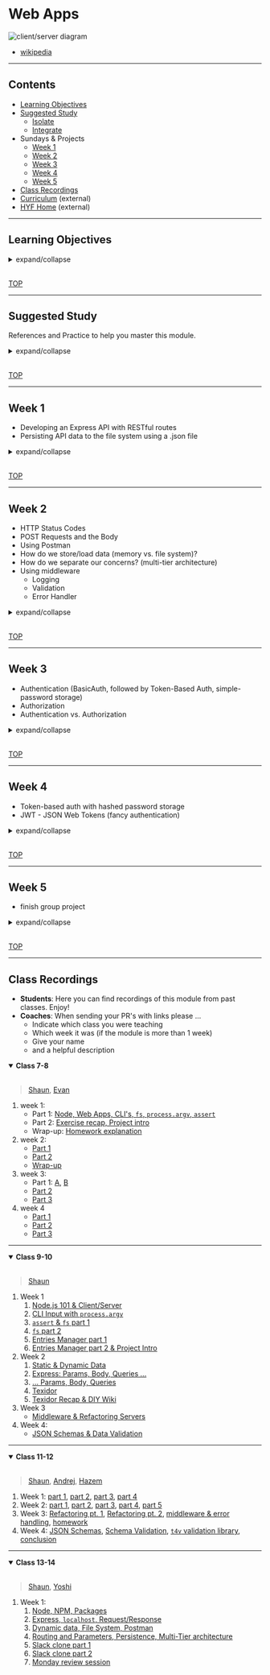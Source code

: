 # Web Apps

![client/server diagram](./diagrams/client-server-model.svg)

- [wikipedia](https://en.wikipedia.org/wiki/Client%E2%80%93server_model#/media/File:Client-server-model.svg)

---

## Contents

- [Learning Objectives](#learning-objectives)
- [Suggested Study](#suggested-study)
    - [Isolate](./isolate/index.html)
    - [Integrate](./integrate/README.md)
- Sundays & Projects
    - [Week 1](#week-1)
    - [Week 2](#week-2)
    - [Week 3](#week-3)
    - [Week 4](#week-4)
    - [Week 5](#week-5)
- [Class Recordings](#class-recordings)
- [Curriculum](https://home.hackyourfuture.be/curriculum) (external)
- [HYF Home](https://home.hackyourfuture.be/) (external)

---

## Learning Objectives

<details>
<summary>expand/collapse</summary>
<br>

- 🥚 **HTTP**: You can explain these basic notions of the HTTP protocol, the main verbs, headers, ...
- 🥚 **Client/Server Architecture**: You can draw a diagram of your project explaining how the front- and back-ends connect, and can generalize this idea to any web app they use.
- 🥚 **Persistence**: You can explain what persistence is and how it is used in the backend of a web app. You can implement persistence using the backend's file system.
- 🥚 **Postman**: You can use Postman to test and inspect HTTP request/response cycles.
- 🥚 **VSCode Debugger**: You can use breakpoints to pause and step through a Node.js scripts and APIs using the VSCode debugger.
- 🥚 **Promisification**: You can convert built-in node modules from consuming callbacks being `async` functions.
- 🥚 **NPM Modules**: You can find, install, require and use an NPM module in your projects
- 🥚 **Function Roles**: You can explain and apply these 4 function roles in your backend code:
    - _controllers_: like event handlers, but for HTTP requests. (like event handlers in the frontend)
    - _middleware_: do things with a request before it is handled. (no frontend analogy)
    - _data access_: read/write from your data source and return the prepared data, in this module the data source is the file system. (like api calls in the frontend)
    - _logic_: pure functions that transform data and have unit tests. (same as for the frontend)
    - _utils_: functions with side-effects that do one helpful thing. (like procedures in the frontend)
- 🥚 **Express.js**: You can ...
    - listen a new server
    - use middleware
    - `.get`, `.post`, `.put`, `.delete`
    - route params
    - request body
    - send response
    - Express Router
    - static serving
- 🥚 **Entry Points**: You can identify the entry points for your app:
    - _Initialization_: npm scripts, first file, configuration points, server listening
    - _Request/Response Cycle_: first middleware, logging, routes, error handling
- 🥚 **API Documentation**: You can use JSDoc-style comments to document your API, and a documentation script to build API documentation
- 🐣 **File System**: You can read, write and append to .txt files. You can can parse, manipulate and re-save data stored in a .json file using the built-in `fs` and `util.promisify` functions.
- 🐣 **Data Validation**: You can validate data sent in a request to the backend before saving it to a .json file
- 🐣 **RESTful Routes**: You can implement RESTful routes in Express.js, including using the correct `app._` verbs.
- 🐣 **Authentication**: You can explain the principles of authentication and can contribute to a group project that has basic authentication
- 🐣 **Authentication vs. Authorization**: You can explain the difference and how it is implemented in your projects
- 🐣 **Environmental Variables**: You can explain what an environmental variable is, what they're used for, and how they're configured
- 🐣 **Backend Configuration**: You can use environmental variables to launch your backend in different modes
- 🐥 **Asynchronous Callbacks**: You can read, trace and complete simple scripts that use callbacks to work with the file system
- 🐥 **CI Deployment**: You can set up a deployment for your web apps and connect it to your repository using a CI action so `main`/`master` is always deployed.
- 🐔 **CLI Apps**: You can complete a simple CLI app that takes user input from the command line and accesses the file system
- 🐔 **`node-fetch`**: You make API requests from the backend, and use the data in your web apps
- 🐔 **Testing Routes**: You can explain how tests for API routes work, and can write routes that pass given tests. You can also write tests for a route that already exists.

</details>
<br>

[TOP](#web-apps)

---

## Suggested Study

References and Practice to help you master this module.

<details>
<summary>expand/collapse</summary>
<br>

> https://hackyourfuture.github.io/study/#
>
> [Class Recordings](#class-recordings)

### HTTP Statuses

- [In 60 Seconds](https://www.youtube.com/watch?v=GrNrcmD6HLA)
- [httpstatuses.com](https://httpstatuses.com/)
- [wikipedia](https://en.wikipedia.org/wiki/List_of_HTTP_status_codes)
- [http.cat](https://http.cat/)

### NPM

- [What is it? How to use it?](https://www.youtube.com/watch?v=8Rmj5UY5mJk)
- packages for fun:
    - [cowsay](https://github.com/piuccio/cowsay) - make cows say things
- packages for serious:
    - [node-fetch](https://github.com/node-fetch/node-fetch) - Make API requests from Node
    - [express](https://github.com/expressjs/express) - Minimalist web framework for node
    - [body-parser](https://github.com/expressjs/body-parser) - Parse HTTP request body into JS object
    - [cors](https://github.com/expressjs/cors) - Cross Origin Resource Sharing for Express
    - [morgan](https://github.com/expressjs/morgan) - logging for Express
    - [joi](https://github.com/hapijs/joi), [tv4](https://github.com/geraintluff/tv4) - JSON schemas & validation

### Debugging Node in VSCode

> [Postman](https://www.postman.com/) - use your APIs without a frontend

- [Getting started with Node.js debugging in VS Code](https://www.youtube.com/watch?v=2oFKNL7vYV8)
- [Burke Holland](https://www.youtube.com/watch?v=NW2HG9C_mZc)
- [VSCode Channel Intro](https://www.youtube.com/watch?v=2oFKNL7vYV8)
- [James Q Quick](https://www.youtube.com/watch?v=yFtU6_UaOtA)
- [CodeSpace, 2 Ways](https://www.youtube.com/watch?v=N8O-Yf3hc-A)

### Node.js

- **101**
    - [Mosh: Node.js in 1 hour](https://www.youtube.com/watch?v=uVwtVBpw7RQ&list=PLTjRvDozrdlydy3uUBWZlLUTNpJSGGCEm&index=1)
    - [Traversy: Node for Absolute Beginners](https://www.youtube.com/watch?v=U8XF6AFGqlc)
    - [Traversy: Node.js Crash Course](https://www.youtube.com/watch?v=fBNz5xF-Kx4)
    - [NetNinja: Node Js Crash Course](https://www.youtube.com/playlist?list=PL4cUxeGkcC9jsz4LDYc6kv3ymONOKxwBU)
    - [`argsv`](https://nodejs.org/en/knowledge/command-line/how-to-parse-command-line-arguments/) - Use command line arguments in Node
- **Built-In Modules**
    - [The file system](https://vimeo.com/414475261) (first 20 minutes)
    - references
        - [assert](https://nodejs.org/api/assert.html) - Test values in Node.js
        - [fs](https://nodejs.org/api/fs.html) - Read & write form the file system
        - [path](https://nodejs.org/api/path.html) - Manipulate file paths
        - [util.promisify](https://nodejs.org/api/util.html#util_util_promisify_original) - Convert functions that take callbacks into Promises
- **API Calls**
    - [node-fetch](https://www.npmjs.com/package/node-fetch): a module for using `fetch` syntax in Node.js
    - To study a full app with `node-fetch`, head over to [weather-it-promised](../integrate/weather-it-promised) & [weather-it-async-await](../integrate/weather-it-async-await)
    - [/node-fetchemon](./node-fetchemon) (exercises to practice `node-fetch`)

### About Servers

- Middleware: [tutorialspoint](https://www.tutorialspoint.com/expressjs/expressjs_middleware.htm), [express.js guide](https://expressjs.com/en/guide/using-middleware.html), [writing middleware (video)](https://www.youtube.com/watch?v=msw1D8oSw5M)
- Static Serving: [alligator article](https://alligator.io/nodejs/serving-static-files-in-express/), [codedamn video](https://www.youtube.com/watch?v=7UErZ43jzrU)
- Error Handling Middleware:
    - [Handling Errors in Express](https://zellwk.com/blog/express-errors/)
    - [REST API Tutorial (Node, Express & Mongo) #10 - Error Handling](https://www.youtube.com/watch?v=w1V2SdzdQBs)
- CORS: [Cross Origin Resource Sharing](https://www.youtube.com/watch?v=x_Z6iYY5ibc)
- HTTP Statuses
    - [httpstatusdocs](https://httpstatusdogs.com/)
    - [HTTP Request Status Code Guide](https://www.youtube.com/watch?v=VLH3FMQ5BIQ)
    - [In 60 Seconds](https://www.youtube.com/watch?v=GrNrcmD6HLA)
    - [httpstatuses.com](https://httpstatuses.com/)
    - [wikipedia](https://en.wikipedia.org/wiki/List_of_HTTP_status_codes)
    - [http.cat](https://http.cat/)

### Express

- [Traversy: Express.js Crash Course](https://www.youtube.com/watch?v=L72fhGm1tfE)
  [Build RESTful APIs with Node and Express](https://www.youtube.com/watch?v=pKd0Rpw7O48) by Mosh
- How To Build a Job Search App (Node, APIs, Vanilla JS): [video](https://www.youtube.com/watch?v=v7cprTuAnlA), [code](https://github.com/codebubb/job-search-app/)
- Error Handling
    - [The Net Ninja](https://www.youtube.com/watch?v=w1V2SdzdQBs)
    - [Andrew Mead](https://www.youtube.com/watch?v=R4uiu3fR38I)
    - [Devnami](https://www.youtube.com/watch?v=pYj48mDXHBU)
- `Router`
    - [Scotch.io](https://scotch.io/tutorials/learn-to-use-the-new-router-in-expressjs-4)
    - [Hungry Turtle](https://www.youtube.com/watch?v=paNikhYqdz0)
    - [Rithm School](https://www.youtube.com/watch?v=Lxp7147emnM)
    - [The Docs](https://expressjs.com/en/guide/routing.html)

### Best Practices

- `config` file: [how to](https://goenning.net/2016/05/13/how-i-manage-application-configuration-with-nodejs/)

### JSON Schemas

- [The Docs](https://json-schema.org/learn/getting-started-step-by-step.html)
- [a video](https://www.youtube.com/watch?v=tp4IzG6oDA0)
- Schema Validation
    - [jsonschemavalidator.net](https://www.jsonschemavalidator.net/) (used in the prep videos)
    - [tv4 validation library](https://github.com/geraintluff/tv4) (prep video and your projects)

### Examples and Exercises

- 🥚 **[`/commonjs-modules`](./commonjs-modules)**: Node.js doesn't use `import`/`export`, it uses `require`/`module.exports`. Explore some examples to understand how this works
- 🥚 **[`/process-argv`](./process-argv)**: learn to use process.argv to get user input from the command line. you won't need this to write an API, but it's simple enough and helps to understand how command line tools work.
- 🐣 **[`/file-system`](./file-system)**: practice using the `fs` module with callbacks, promises and `async`/`await`.
- 🐣 **[`/using-express`](./using-express)**: examples and exercises covering how to use express to build a web app.
- **[`/reverse-engineer'](./reverse-engineer)**: projects with a `demo.min.js` file to reverse-engineer
    - 🐣 `/textidor-series`
    - 🐥 `/entries-manager`, `/cowsaydex`
- 🥚🐣🐥🐔 **[`/example-apps`](./example-apps)**: a variety of projects to study, some are simple and some are advanced. Enjoy!
- 🐔 [`/node-fetchemon'](./node-fetchemon)
- 🐔 [node-practice-replace](https://github.com/hackyourfuturebelgium/node-practice-replace) (separate repo)
- 🐔 [pokedex-api](https://github.com/hackyourfuturebelgium/pokedex-api) (separate repo)
- 🐔 [diy-wiki](https://github.com/hackyourfuturebelgium/diy-wiki) (separate repo)

### Deployment

**Directly from GitHub**

- [FCC Article](https://www.freecodecamp.org/news/how-to-deploy-a-nodejs-app-to-heroku-from-github-without-installing-heroku-on-your-machine-433bec770efe/)
- [Heroku CI](https://www.heroku.com/continuous-integration)

**From Terminal**

- [Heroku Getting Started](https://devcenter.heroku.com/articles/getting-started-with-nodejs)
- [Scotch Tutorial](https://scotch.io/tutorials/how-to-deploy-a-node-js-app-to-heroku)
- [Heroku devhints](https://devhints.io/heroku)
- [Heroku DevCenter: Node.js Support](https://devcenter.heroku.com/articles/nodejs-support)
- [Heroku DevCenter: Advanced Automation](https://devcenter.heroku.com/articles/multiple-environments#advanced-linking-local-branches-to-remote-apps)

### From Founders and Coders

[Founders and Coders](https://founders-and-coders.gitbook.io/coursebook/) is another open-source course in web development. They have some great resources for learning Node, Express and Web Apps

- [Node.js](https://founders-and-coders.gitbook.io/coursebook/curriculum/node/schedule)
- [REST APIs](https://founders-and-coders.gitbook.io/coursebook/curriculum/rest-apis/schedule)
- [oliverjam](https://github.com/oliverjam?tab=repositories)
    - take a search through Oliver's repositories, worth it

</details>
<br>

[TOP](#web-apps)

---

## Week 1

- Developing an Express API with RESTful routes
- Persisting API data to the file system using a .json file

<details>
<summary>expand/collapse</summary>

### Before Class

- **Have Node**
    - Install [NVM (node version manager)](https://github.com/nvm-sh/nvm)
    - Make sure you have the latest Node.js installed (16._._)
- **[Postman](https://www.postman.com/)**: install it and make an API request
- **Error-First Callbacks**
    - [fredkschott](https://fredkschott.com/post/2014/03/understanding-error-first-callbacks-in-node-js/) (article)
    - [Sid Harder](https://www.youtube.com/watch?v=0h8r2K7ZHZU) (video)
    - [David Connelly](https://www.youtube.com/watch?v=Pov477mI57A) (video)
- Read and run [./example-apps/storage-server](./example-apps/storage-server)
    - You do not need to understand everything, just enough that it's not totally new.

### Lesson Plan

#### Before Break

- What are servers? What's a server-client architecture?
- What is NodeJS?
- How can we use the Expressjs library to build servers on NodeJs?
- What's the difference between static and dynamic data?
- How can we serve simple static data? (route params, query params, static-server)
- HTTP Methods (Verbs)

#### After Break

- Walkthrough of a starter-project where one path has been fully implemented
- Class project: implement the missing path

### After Class

No project! There's enough to study without one ;)

If you want to begin preparing for the _group project in Week 3_ you can begin experimenting with the [Web Apps Starter Repo]()

</details>
<br>

[TOP](#web-apps)

---

## Week 2

- HTTP Status Codes
- POST Requests and the Body
- Using Postman
- How do we store/load data (memory vs. file system)?
- How do we separate our concerns? (multi-tier architecture)
- Using middleware
    - Logging
    - Validation
    - Error Handler

<details>
<summary>expand/collapse</summary>

### Before Class

### During Class

#### Before Break

#### After Break

### After Class

Again, no project. Just more study and prep for next week.

</details>
<br>

[TOP](#web-apps)

---

## Week 3

- Authentication (BasicAuth, followed by Token-Based Auth, simple-password storage)
- Authorization
- Authentication vs. Authorization

<details>
<summary>expand/collapse</summary>

### Before Class

### During Class

#### Before Break

#### After Break

Meet in groups and begin planning.

### After Class

_group project_: begin a 3-week fullstack project around [this data]() using [this starter]()

</details>
<br>

[TOP](#web-apps)

---

## Week 4

- Token-based auth with hashed password storage
- JWT - JSON Web Tokens (fancy authentication)

<details>
<summary>expand/collapse</summary>

### Before Class

code review

### During Class

#### Before Break

#### After break

review common problems as a class

### After Class

#### Practice Project

continue group project

</details>
<br>

[TOP](#web-apps)

---

## Week 5

- finish group project

<details>
<summary>expand/collapse</summary>

### Before Class

### During Class

#### Before Break

code review

#### After break

review common problems as a class

### After Class

#### Practice Project

continue group project

</details>
<br>

[TOP](#web-apps)

---

## Class Recordings

- **Students**: Here you can find recordings of this module from past classes. Enjoy!
- **Coaches**: When sending your PR's with links please ...
    - Indicate which class you were teaching
    - Which week it was (if the module is more than 1 week)
    - Give your name
    - and a helpful description

<details open>
<summary><strong>Class 7-8</strong></summary>
<br>

> [Shaun](https://github.com/badgerbadgerbadgerbadger), [Evan](https://github.com/colevanderswands/)

1. week 1:
    - Part 1: [Node, Web Apps, CLI's, `fs`, `process.argv`, `assert`](https://vimeo.com/414454713)
    - Part 2: [Exercise recap, Project intro](https://vimeo.com/414475261)
    - Wrap-up: [Homework explanation](https://vimeo.com/414475261)
2. week 2:
    - [Part 1](https://vimeo.com/416866173)
    - [Part 2](https://vimeo.com/416889277)
    - [Wrap-up](https://vimeo.com/416906829)
3. week 3:
    - Part 1: [A](https://vimeo.com/417960548), [B](https://vimeo.com/419545487)
    - [Part 2](https://vimeo.com/418360319)
    - [Part 3](https://vimeo.com/418359614)
4. week 4
    - [Part 1](https://vimeo.com/422120045)
    - [Part 2](https://vimeo.com/422148011)
    - [Part 3](https://vimeo.com/422149853)

</details>

---

<details open>
<summary><strong>Class 9-10</strong></summary>
<br>

> [Shaun](https://github.com/badgerbadgerbadgerbadger)

1. Week 1
    1. [Node.js 101 & Client/Server](https://vimeo.com/469893530)
    2. [CLI Input with `process.argv`](https://vimeo.com/469895085)
    3. [`assert` & `fs` part 1](https://vimeo.com/469895326)
    4. [`fs` part 2](https://vimeo.com/469895748)
    5. [Entries Manager part 1](https://vimeo.com/469896412)
    6. [Entries Manager part 2 & Project Intro](https://vimeo.com/469897191)
2. Week 2
    1. [Static & Dynamic Data](https://vimeo.com/472210283)
    2. [Express: Params, Body, Queries ...](https://vimeo.com/472211229)
    3. [... Params, Body, Queries](https://vimeo.com/472211640)
    4. [Texidor](https://vimeo.com/472212077)
    5. [Texidor Recap & DIY Wiki](https://vimeo.com/472212418)
3. Week 3
    - [Middleware & Refactoring Servers](https://vimeo.com/488986376)
4. Week 4:
    - [JSON Schemas & Data Validation](https://vimeo.com/488987165)

</details>

---

<details open>
<summary><strong>Class 11-12</strong></summary>
<br>

> [Shaun](https://github.com/badgerbadgerbadgerbadger), [Andrej](https://github.com/gajduk), [Hazem](https://github.com/HazemBittar)

1. Week 1: [part 1](https://vimeo.com/515253111), [part 2](https://vimeo.com/515253217), [part 3](https://vimeo.com/515252844), [part 4](https://vimeo.com/515253024)
2. Week 2: [part 1](https://vimeo.com/518077272), [part 2](https://vimeo.com/518093815), [part 3](https://vimeo.com/518093931), [part 4](https://vimeo.com/518094041), [part 5](https://vimeo.com/518094087)
3. Week 3: [Refactoring pt. 1](https://vimeo.com/520916421), [Refactoring pt. 2](https://vimeo.com/520916669), [middleware & error handling](https://vimeo.com/520916816), [homework](https://www.youtube.com/watch?v=Xeb3xWYJUG8)
4. Week 4: [JSON Schemas](https://vimeo.com/523723387), [Schema Validation](https://vimeo.com/523722229), [`t4v` validation library](https://vimeo.com/523722129), [conclusion](https://vimeo.com/523722804)

</details>

---

<details open>
<summary><strong>Class 13-14</strong></summary>
<br>

> [Shaun](https://github.com/badgerbadgerbadgerbadger), [Yoshi](https://github.com/yoshimalaise)

1. Week 1:
   1. [Node, NPM, Packages]()
   2. [Express, `localhost`, Request/Response]()
   3. [Dynamic data, File System, Postman]()
   4. [Routing and Parameters, Persistence, Multi-Tier architecture]()
   5. [Slack clone part 1]()
   6. [Slack clone part 2]()
   7. [Monday review session](https://vimeo.com/588250826)

</details>
